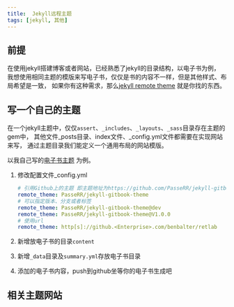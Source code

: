 ```yaml
---
title:  Jekyll远程主题
tags: [jekyll, 其他]
---
```


## 前提
在使用jekyll搭建博客或者网站，已经熟悉了jekyll的目录结构，以电子书为例，
我想使用相同主题的模版来写电子书，仅仅是书的内容不一样，但是其他样式、布局希望是一致，
如果你有这种需求，那么[jekyll remote theme](https://www.jekyll.com.cn/docs/themes/) 就是你找的东西。

## 写一个自己的主题

在一个jekyll主题中，仅仅`assert`、`_includes`、`_layouts`、`_sass`目录存在主题的gem中，
其他文件_posts目录、index文件、_config.yml文件都需要在实现网站来写， 通过主题目录我们能定义一个通用布局的网站模版。

以我自己写的[电子书主题](https://github.com/PasseRR/jekyll-ebook-theme) 为例。
1. 修改配置文件_config.yml
    ```yml
   # 引用Github上的主题 即主题地址为https://github.com/PasseRR/jekyll-gitbook-theme
   remote_theme: PasseRR/jekyll-gitbook-theme
   # 可以指定版本、分支或者标签
   remote_theme: PasseRR/jekyll-gitbook-theme@dev
   remote_theme: PasseRR/jekyll-gitbook-theme@V1.0.0
   # 使用url
   remote_theme: http[s]://github.<Enterprise>.com/benbalter/retlab
    ```

2. 新增放电子书的目录`content`
3. 新增`_data`目录及`summary.yml`存放电子书目录
4. 添加的电子书内容，push到github坐等你的电子书生成吧

## 相关主题网站

<LinkCard link="https://jamstackthemes.dev/ssg/jekyll/"
logo="https://jamstackthemes.dev/images/favicon/favicon-32x32.png"
title="Jekyll - Jamstack Themes"
description="Browse our list of Jekyll themes, starters and templates."
/>

<LinkCard link="https://jekyllthemes.io/"
logo="https://jekyllthemes.io/siteicon.png"
title="Jekyll Themes – a curated directory"
description="Find the best Jekyll themes for your next project – a curated directory of themes, templates and resources for building Jekyll websites."
/>

<LinkCard link="https://jekyll-themes.com/"
logo="https://jekyll-themes.com/favicon-32x32.png"
title="Jekyll Themes"
description="A collection of the best jekyll themes and templates that are free to download. Download free jekyll themes that suit your website, portfolio, resume or company website needs. Search jekyll themes by category and find what you are looking for."
/>
